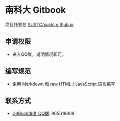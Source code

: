 # 南科大 Gitbook

项目托管在 [SUSTC/sustc.github.io](https://github.com/sustc/sustc.github.io)

## 申请权限

* 进入QQ群，说明情况即可。

## 编写规范

* 采用 Markdown 和 raw HTML / JavaScript 语言编写

## 联系方式

* [GitBook编者 QQ群](https://jq.qq.com/?_wv=1027&k=5D8EgDF): 905618908